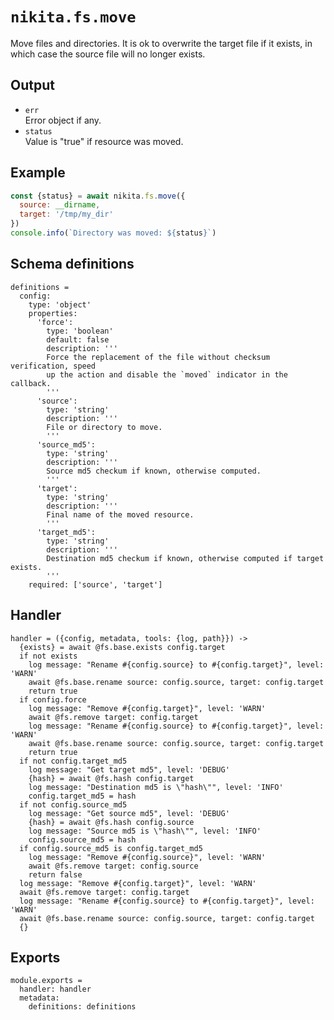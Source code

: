 
# `nikita.fs.move`

Move files and directories. It is ok to overwrite the target file if it
exists, in which case the source file will no longer exists.

## Output

* `err`   
  Error object if any.
* `status`   
  Value is "true" if resource was moved.

## Example

```js
const {status} = await nikita.fs.move({
  source: __dirname,
  target: '/tmp/my_dir'
})
console.info(`Directory was moved: ${status}`)
```

## Schema definitions

    definitions =
      config:
        type: 'object'
        properties:
          'force':
            type: 'boolean'
            default: false
            description: '''
            Force the replacement of the file without checksum verification, speed
            up the action and disable the `moved` indicator in the callback.
            '''
          'source':
            type: 'string'
            description: '''
            File or directory to move.
            '''
          'source_md5':
            type: 'string'
            description: '''
            Source md5 checkum if known, otherwise computed.
            '''
          'target':
            type: 'string'
            description: '''
            Final name of the moved resource.
            '''
          'target_md5':
            type: 'string'
            description: '''
            Destination md5 checkum if known, otherwise computed if target exists.
            '''
        required: ['source', 'target']

## Handler

    handler = ({config, metadata, tools: {log, path}}) ->
      {exists} = await @fs.base.exists config.target
      if not exists
        log message: "Rename #{config.source} to #{config.target}", level: 'WARN'
        await @fs.base.rename source: config.source, target: config.target
        return true
      if config.force
        log message: "Remove #{config.target}", level: 'WARN'
        await @fs.remove target: config.target
        log message: "Rename #{config.source} to #{config.target}", level: 'WARN'
        await @fs.base.rename source: config.source, target: config.target
        return true
      if not config.target_md5
        log message: "Get target md5", level: 'DEBUG'
        {hash} = await @fs.hash config.target
        log message: "Destination md5 is \"hash\"", level: 'INFO'
        config.target_md5 = hash
      if not config.source_md5
        log message: "Get source md5", level: 'DEBUG'
        {hash} = await @fs.hash config.source
        log message: "Source md5 is \"hash\"", level: 'INFO'
        config.source_md5 = hash
      if config.source_md5 is config.target_md5
        log message: "Remove #{config.source}", level: 'WARN'
        await @fs.remove target: config.source
        return false
      log message: "Remove #{config.target}", level: 'WARN'
      await @fs.remove target: config.target
      log message: "Rename #{config.source} to #{config.target}", level: 'WARN'
      await @fs.base.rename source: config.source, target: config.target
      {}

## Exports

    module.exports =
      handler: handler
      metadata:
        definitions: definitions
